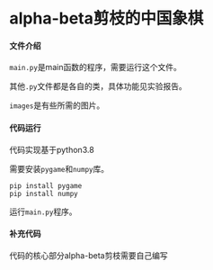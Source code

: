 # alpha-beta剪枝的中国象棋



#### 文件介绍

`main.py`是main函数的程序，需要运行这个文件。

其他`.py`文件都是各自的类，具体功能见实验报告。

`images`是有些所需的图片。



#### 代码运行

代码实现基于python3.8

需要安装`pygame`和`numpy`库。

```
pip install pygame
pip install numpy
```

运行`main.py`程序。

#### 补充代码
代码的核心部分alpha-beta剪枝需要自己编写
